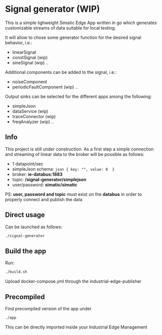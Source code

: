 # Signal generator (WIP)

This is a simple lighweight Simatic Edge App written in go which generates customizable streams of data suitable for local testing.

It will allow to chose some generator function for the desired signal behavior, i.e.:
- linearSignal
- constSignal (wip)
- sineSignal (wip)
..

Additional components can be added to the signal, i.e.:
- noiseComponent
- periodicFaultComponent (wip)
..

Output sinks can be selected for the different apps among the following:
- simpleJson
- dataService (wip)
- traceConnector (wip)
- freqAnalyzer (wip)
..

## Info

This project is still under construction.
As a first step a simple connection and streaming of linear data to the broker will be possible as follows:

- 1 datapoint/sec
- simpleJson schema:
``json
{
  key: "",
  value: 0 
}
``
- broker: **ie-databus:1883**
- topic:  **/signal-generator/simplejson**  
- user/password: **simatic/simatic**  

PS: **user, password and topic** must exist on the **databus** in order to properly connect and publish the data 

## Direct usage

Can be launched as follows:
```bash
./signal-generator
```

## Build the app

Run:
```bash
./build.sh
```
Upload docker-compose.yml through the industrial-edge-publisher


## Precompiled

Find precompiled version of the app under 
```bash
./app
```
This can be directly imported inside your Industrial Edge Management

